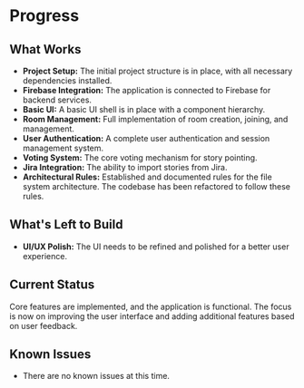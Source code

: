 # Progress

## What Works

- **Project Setup:** The initial project structure is in place, with all necessary dependencies installed.
- **Firebase Integration:** The application is connected to Firebase for backend services.
- **Basic UI:** A basic UI shell is in place with a component hierarchy.
- **Room Management:** Full implementation of room creation, joining, and management.
- **User Authentication:** A complete user authentication and session management system.
- **Voting System:** The core voting mechanism for story pointing.
- **Jira Integration:** The ability to import stories from Jira.
- **Architectural Rules:** Established and documented rules for the file system architecture. The codebase has been refactored to follow these rules.

## What's Left to Build

- **UI/UX Polish:** The UI needs to be refined and polished for a better user experience.

## Current Status

Core features are implemented, and the application is functional. The focus is now on improving the user interface and adding additional features based on user feedback.

## Known Issues

- There are no known issues at this time.
